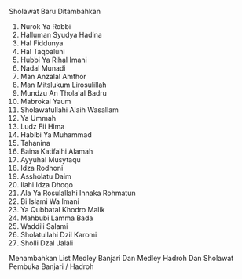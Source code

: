 Sholawat Baru Ditambahkan
1. Nurok Ya Robbi
2. Halluman Syudya Hadina
3. Hal Fiddunya
4. Hal Taqbaluni
5. Hubbi Ya Rihal Imani
6. Nadal Munadi
7. Man Anzalal Amthor
8. Man Mitslukum Lirosulillah
9. Mundzu An Thola'al Badru
10. Mabrokal Yaum
11. Sholawatullahi Alaih Wasallam
12. Ya Ummah
13. Ludz Fii Hima
14. Habibi Ya Muhammad
15. Tahanina
16. Baina Katifaihi Alamah
17. Ayyuhal Musytaqu
18. Idza Rodhoni
19. Assholatu Daim
20. Ilahi Idza Dhoqo
21. Ala Ya Rosulallahi Innaka Rohmatun
22. Bi Islami Wa Imani
23. Ya Qubbatal Khodro Malik
24. Mahbubi Lamma Bada
25. Waddili Salami
26. Sholatullahi Dzil Karomi
27. Sholli Dzal Jalali

Menambahkan List Medley Banjari Dan Medley Hadroh
Dan Sholawat Pembuka Banjari / Hadroh
